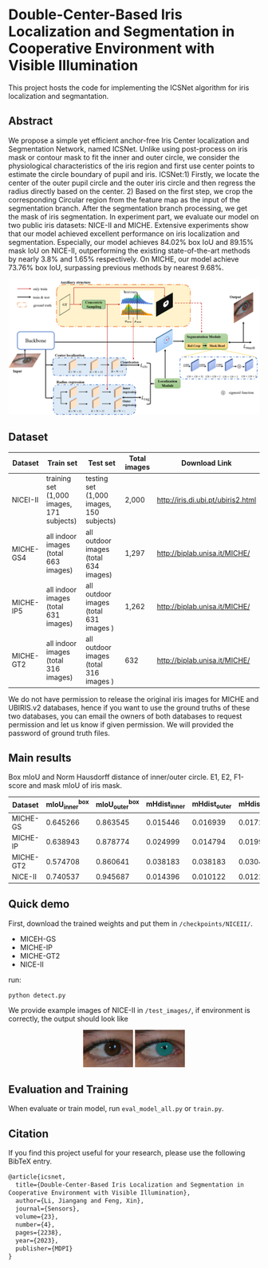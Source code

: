 # Double-Center-Based Iris Localization and Segmentation in Cooperative Environment with Visible Illumination

This project hosts the code for implementing the ICSNet algorithm for iris localization and segmantation.



## Abstract

We propose a simple yet efficient anchor-free Iris Center localization and Segmentation Network, named ICSNet. Unlike using post-process on iris mask or contour mask to fit the inner and outer circle, we consider the physiological characteristics of the iris region and first use center points to estimate the circle boundary of pupil and iris. ICSNet:1) Firstly, we locate the center of the outer pupil circle and the outer iris circle and then regress the radius directly based on the center. 2) Based on the first step, we crop the corresponding Circular region from the feature map as the input of the segmentation branch. After the segmentation branch processing, we get the mask of iris segmentation. In experiment part, we evaluate our model on two public iris datasets: NICE-II and MICHE. Extensive experiments show that our model achieved excellent performance on iris localization and segmentation. Especially, our model achieves 84.02% box IoU and 89.15% mask IoU on NICE-II, outperforming the existing state-of-the-art methods by nearly 3.8% and 1.65% respectively. On MICHE, our model achieve 73.76% box IoU, surpassing previous methods by nearest 9.68%.



![img](./__md__/arch.png)



## Dataset

| Dataset   | Train set                                 | Test set                                 | Total images | Download Link                      |
| --------- | ----------------------------------------- | ---------------------------------------- | ------------ | ---------------------------------- |
| NICEI-II  | training set (1,000 images, 171 subjects) | testing set (1,000 images, 150 subjects) | 2,000        | http://iris.di.ubi.pt/ubiris2.html |
| MICHE-GS4 | all indoor images (total 663 images)      | all outdoor images (total 634 images)    | 1,297        | http://biplab.unisa.it/MICHE/      |
| MICHE-IP5 | all indoor images (total 631 images)      | all outdoor images (total 631 images )   | 1,262        | http://biplab.unisa.it/MICHE/      |
| MICHE-GT2 | all indoor images (total 316 images)      | all outdoor images (total 316 images )   | 632          | http://biplab.unisa.it/MICHE/      |

We do not have permission to release the original iris images for MICHE and UBIRIS.v2 databases, hence if you want to use the ground truths of these two databases, you can email the owners of both databases to request permission and let us know if given permission. We will provided the password of ground truth files.



## Main results

Box mIoU and  Norm Hausdorff distance of inner/outer circle. E1, E2, F1-score and mask mIoU of iris mask.

| Dataset | $\mathrm{mIoU_{inner}^{box}}$ | $\mathrm{mIoU_{outer}^{box}}$ |  $\mathrm{mHdist_{inner}}$ | $\mathrm{mHdist_{outer}}$ | $\mathrm{mHdist_{avg}}$ | $\mathrm{E1^{mask}}$ | $\mathrm{E2^{mask}}$ | $\mathrm{F1^{mask}}$ |  $\mathrm{mIoU^{mask}}$ | $\mathrm{E1^{norm}}$ |
| ------- | ----------------------------- | ----------------------------- | ---- | ------------------------- | ------------------------- | ----------------------- | -------------------- | -------------------- | -------------------- | ---------------------- |
| MICHE-GS | 0.645266 | 0.863545 | 0.015446 | 0.016939 | 0.01720 | 0.00505 | 0.00252 | 0.80829 | 0.70830 | 0.25198 |
| MICHE-IP | 0.638943 | 0.878774 | 0.024999 | 0.014794 | 0.01990 | 0.00356 | .00178 | 0.84320 | 0.74906 | 0.20702 |
| MICHE-GT2 | 0.574708 | 0.860641 | 0.038183 | 0.038183 | 0.03048 | 0.00606 | 0.00303 | 0.79912 | 0.68572 | 0.23199 |
| NICE-II | 0.740537 | 0.945687 | 0.014396 | 0.010122 | 0.01226 | 0.00791 | 0.00396 | 0.94233 | 0.89221 | 0.09252 |



## Quick demo

First, download the trained weights and put them in `/checkpoints/NICEII/`. 

+ MICEH-GS
+ MICHE-IP
+ MICHE-GT2
+ NICE-II

run:

```
python detect.py
```

We provide example images of NICE-II in `/test_images/`, if environment is correctly, the output should look like

<center>
    <img src="./test_images/0001.jpg" alt="image" style="zoom:25%;">
    <img src="./out_images/0001.jpg" alt="image" style="zoom:25%;">
</center>



## Evaluation and Training

When evaluate or train model, run `eval_model_all.py` or `train.py`.





## Citation

If you find this project useful for your research, please use the following BibTeX entry.

```
@article{icsnet,
  title={Double-Center-Based Iris Localization and Segmentation in Cooperative Environment with Visible Illumination},
  author={Li, Jiangang and Feng, Xin},
  journal={Sensors},
  volume={23},
  number={4},
  pages={2238},
  year={2023},
  publisher={MDPI}
}
```



